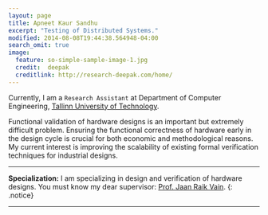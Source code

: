 ```yaml
---
layout: page
title: Apneet Kaur Sandhu
excerpt: "Testing of Distributed Systems."
modified: 2014-08-08T19:44:38.564948-04:00
search_omit: true
image:
  feature: so-simple-sample-image-1.jpg
  credit:  deepak
  creditlink: http://research-deepak.com/home/
---
```

Currently, I am a `Research Assistant` at Department of Computer Engineering, [Tallinn University of Technology](http://www.ttu.ee/doktorandile).

Functional validation of hardware designs is an important but extremely difficult problem. 
Ensuring the functional correctness of hardware early in the design cycle is crucial for both economic and methodological
reasons. My current interest is improving the scalability of existing formal verification techniques for industrial designs. 


--- 
**Specialization:** I am specializing in design and verification of hardware designs. 
You must know my dear supervisor: [Prof. Jaan Raik Vain](https://www.etis.ee/Portal/Persons/Display/95088b5c-1e1e-444e-b1d1-c04f0d1da41e).
{: .notice}

---

